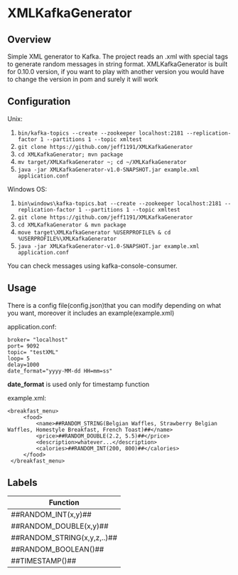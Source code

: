 # XMLKafkaGenerator

## Overview
Simple XML generator to Kafka. The project reads an .xml with special tags to generate random messages
 in string format. XMLKafkaGenerator is built for 0.10.0 version, if you want to play with another version 
 you would have to change the version in pom and surely it will work
## Configuration
Unix:
1. `bin/kafka-topics --create --zookeeper localhost:2181 --replication-factor 1 --partitions 1 --topic xmltest`
2. `git clone https://github.com/jeff1191/XMLKafkaGenerator` 
3. `cd XMLKafkaGenerator; mvn package`
4. `mv target/XMLKafkaGenerator ~; cd ~/XMLKafkaGenerator`
5. `java -jar XMLKafkaGenerator-v1.0-SNAPSHOT.jar example.xml application.conf`

Windows OS:
1. `bin\windows\kafka-topics.bat --create --zookeeper localhost:2181 --replication-factor 1 --partitions 1 --topic xmltest`
2. `git clone https://github.com/jeff1191/XMLKafkaGenerator` 
3. `cd XMLKafkaGenerator & mvn package`
4. `move target\XMLKafkaGenerator %USERPROFILE% & cd %USERPROFILE%\XMLKafkaGenerator`
5. `java -jar XMLKafkaGenerator-v1.0-SNAPSHOT.jar example.xml application.conf`

You can check messages using kafka-console-consumer. 
## Usage
There is a config file(config.json)that you can modify depending on what you want, 
moreover it includes an example(example.xml) 

application.conf:
```
broker= "localhost"
port= 9092
topic= "testXML"
loop= 5
delay=1000
date_format="yyyy-MM-dd HH=mm=ss"
```

**date_format** is used only for timestamp function

example.xml:

```
<breakfast_menu>
     <food>
         <name>##RANDOM_STRING(Belgian Waffles, Strawberry Belgian Waffles, Homestyle Breakfast, French Toast)##</name>
         <price>##RANDOM_DOUBLE(2.2, 5.5)##</price>
         <description>whatever...</description>
         <calories>##RANDOM_INT(200, 800)##</calories>
     </food>
 </breakfast_menu>
 ```
 ## Labels 
 
 |Function |  
 |------------- |
 |##RANDOM_INT(x,y)## | 
 |##RANDOM_DOUBLE(x,y)## | 
 |##RANDOM_STRING(x,y,z,..)## |
 |##RANDOM_BOOLEAN()## | 
 |##TIMESTAMP()## | 

